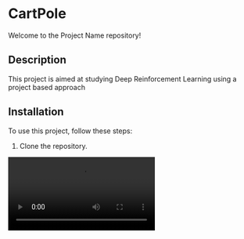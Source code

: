 # CartPole

Welcome to the Project Name repository!

## Description

This project is aimed at studying Deep Reinforcement Learning using a project based approach 

## Installation

To use this project, follow these steps:
1. Clone the repository.


![Model Landing](ppo-cartpole-step-0-to-step-500.mp4)